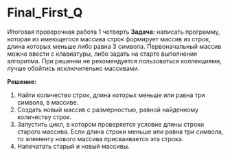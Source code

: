 # Final_First_Q
 Итоговая проверочная работа 1 четверть
**Задача:** написать программу, которая из имеющегося массива строк формирует массив из строк, длина которых меньше либо равна 3 символа. Первоначальный массив можно ввести с клавиатуры, либо задать на старте выполнения алгоритма. При решении не рекомендуется пользоваться коллекциями, лучше обойтись исключительно массивами.

**Решение:**

1. Найти количество строк, длина которых меньше или равна три символа, в массиве. 
2. Создать новый массив с размерностью, равной найденному количеству строк.
3. Запустить цикл, в котором проверяется условие длины строки старого массива. Если длина строки меньше или равна три символа, то элементу нового массива присваивается эта строка.
4. Напечатать старый и новый массивы.
